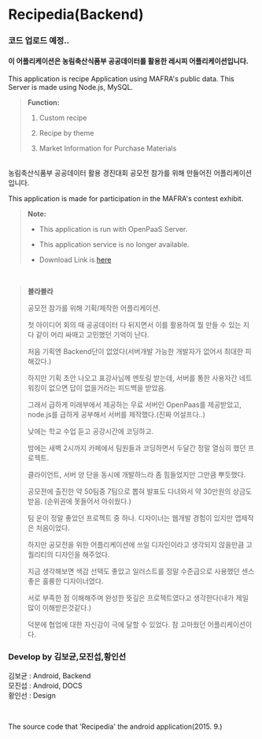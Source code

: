 
# Recipedia(Backend)

### 코드 업로드 예정.. 

#### 이 어플리케이션은 농림축산식품부 공공데이터를 활용한 레시피 어플리케이션입니다.
This application is recipe Application using MAFRA's public data.
This Server is made using Node.js, MySQL.
<br />
> **Function:**
>
> 1.  Custom recipe
>
> 2.  Recipe by theme
>
> 3.  Market Information for Purchase Materials
>
<br />
농림축산식품부 공공데이터 활용 경진대회 공모전 참가를 위해 만들어진 어플리케이션입니다.

This application is made for participation in the MAFRA's contest exhibit.
<br />
> **Note:**
>
> - This application is run with OpenPaaS Server.
>
> - This application service is no longer available.
>
> - Download Link is [here][1]
>

<br />

> **블라블라**
>
> 공모전 참가를 위해 기획/제작한 어플리케이션.<br />
>
> 첫 아이디어 회의 때 공공데이터 다 뒤지면서 이를 활용하여 뭘 만들 수 있는 지 다 같이 머리 싸매고 고민했던 기억이 난다.<br />
>
> 처음 기획엔 Backend단이 없었다(서버개발 가능한 개발자가 없어서 최대한 피해갔다.)<br />
> 
> 하지만 기획 초안 나오고 표강사님께 멘토링 받는데, 서버를 통한 사용자간 네트워킹이 없으면 답이 없을거라는 피드백을 받았음.<br />
>
> 그래서 급하게 미래부에서 제공하는 무료 서버인 OpenPaas를 제공받았고, node.js를 급하게 공부해서 서버를 제작했다.(진짜 어설프다..)<br />
>
> 낮에는 학교 수업 듣고 공강시간에 코딩하고.<br />
>
> 밤에는 새벽 2시까지 카페에서 팀원들과 코딩하면서 두달간 정말 열심히 했던 프로젝트.<br />
>
> 클라이언트, 서버 양 단을 동시에 개발하느라 좀 힘들었지만 그만큼 뿌듯했다.<br />
>
> 공모젼에 출진한 약 50팀중 7팀으로 뽑혀 발표도 다녀와서 약 30만원의 상금도 받음. (순위권에 못들어서 아쉬웠다.)<br />
>
> 팀 운이 정말 좋았던 프로젝트 중 하나. 디자이너는 웹개발 경험이 있지만 앱제작은 처음이었다.<br />
>
> 하지만 공모전을 위한 어플리케이션에 쓰일 디자인이라고 생각되지 않을만큼 고퀄리티의 디자인을 해주었다.<br />
>
> 지금 생각해보면 색감 선택도 좋았고 일러스트를 정말 수준급으로 사용했던 센스 좋은 훌륭한 디자이너였다.<br />
> 
> 서로 부족한 점 이해해주며 완성한 뜻깊은 프로젝트였다고 생각한다(내가 제일 많이 이해받은것같다.)<br />
>
> 덕분에 협업에 대한 자신감이 극에 달할 수 있었다. 참 고마웠던 어플리케이션이다.<br />


### Develop by 김보균,모진섭,황인선 

김보균 : Android, Backend  <br />
모진섭 : Android, DOCS <br />
황인선 : Design <br />

<br />

The source code that 'Recipedia' the android application(2015. 9.)

[1]:https://play.google.com/store/apps/details?id=seop.gyun.recipedia&hl=ko
